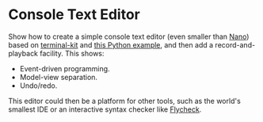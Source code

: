 # Console Text Editor

Show how to create a simple console text editor (even smaller than [Nano](https://www.nano-editor.org/))
based on [terminal-kit](https://github.com/cronvel/terminal-kit)
and [this Python example](https://github.com/tdryer/editor/blob/master/editor/__main__.py),
and then add a record-and-playback facility.
This shows:

-   Event-driven programming.
-   Model-view separation.
-   Undo/redo.

This editor could then be a platform for other tools,
such as the world's smallest IDE or an interactive syntax checker like [Flycheck](http://www.flycheck.org/).
